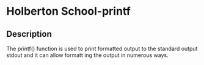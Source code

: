 # Holberton School-printf
## Description

The printf() function is used to print formatted output to the standard output stdout and it can allow formatt    ing the output in numerous ways.
